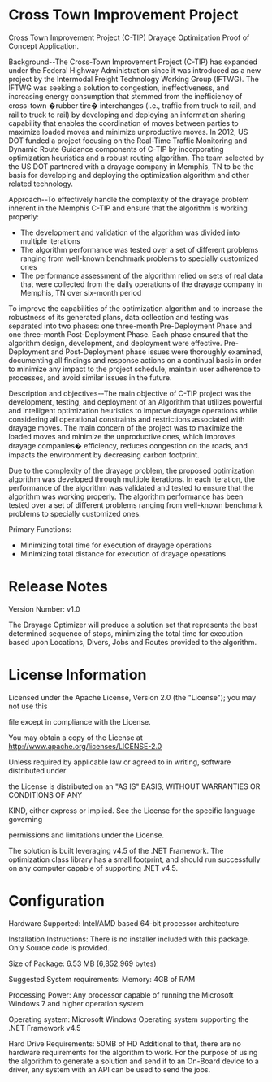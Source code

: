 # Cross Town Improvement Project 
Cross Town Improvement Project (C-TIP) Drayage Optimization Proof of Concept Application.

Background--The Cross-Town Improvement Project (C-TIP) has expanded under the Federal Highway Administration since it was introduced as a new project by the Intermodal Freight Technology Working Group (IFTWG). The IFTWG was seeking a solution to congestion, ineffectiveness, and increasing energy consumption that stemmed from the inefficiency of cross-town �rubber tire� interchanges (i.e., traffic from truck to rail, and rail to truck to rail) by developing and deploying an information sharing capability that enables the coordination of moves between parties to maximize loaded moves and minimize unproductive moves. In 2012, US DOT funded a project focusing on the Real-Time Traffic Monitoring and Dynamic Route Guidance components of C-TIP by incorporating optimization heuristics and a robust routing algorithm. The team selected by the US DOT partnered with a drayage company in Memphis, TN to be the basis for developing and deploying the optimization algorithm and other related technology.

Approach--To effectively handle the complexity of the drayage problem inherent in the Memphis C-TIP and ensure that the algorithm is working properly:

- The development and validation of the algorithm was divided into multiple iterations
- The algorithm performance was tested over a set of different problems ranging from well-known benchmark problems to specially customized ones 
- The performance assessment of the algorithm relied on sets of real data that were collected from the daily operations of the drayage company in Memphis, TN over six-month period 

To improve the capabilities of the optimization algorithm and to increase the robustness of its generated plans, data collection and testing was separated into two phases: one three-month Pre-Deployment Phase and one three-month Post-Deployment Phase. Each phase ensured that the algorithm design, development, and deployment were effective. Pre-Deployment and Post-Deployment phase issues were thoroughly examined, documenting all findings and response actions on a continual basis in order to minimize any impact to the project schedule, maintain user adherence to processes, and avoid similar issues in the future.

Description and objectives--The main objective of C-TIP project was the development, testing, and deployment of an Algorithm that utilizes powerful and intelligent optimization heuristics to improve drayage operations while considering all operational constraints and restrictions associated with drayage moves. The main concern of the project was to maximize the loaded moves and minimize the unproductive ones, which improves drayage companies� efficiency, reduces congestion on the roads, and impacts the environment by decreasing carbon footprint.

Due to the complexity of the drayage problem, the proposed optimization algorithm was developed through multiple iterations. In each iteration, the performance of the algorithm was validated and tested to ensure that the algorithm was working properly. The algorithm performance has been tested over a set of different problems ranging from well-known benchmark problems to specially customized ones. 

Primary Functions:
- Minimizing total time for execution of drayage operations
- Minimizing total distance for execution of drayage operations

# Release Notes
Version Number: 
v1.0

The Drayage Optimizer will produce a solution set that represents the best determined sequence of stops, minimizing the total time for execution based upon Locations, Divers, Jobs and Routes provided to the algorithm.

# License Information
Licensed under the Apache License, Version 2.0 (the "License"); you may not use this

file except in compliance with the License.

You may obtain a copy of the License at http://www.apache.org/licenses/LICENSE-2.0

Unless required by applicable law or agreed to in writing, software distributed under

the License is distributed on an "AS IS" BASIS, WITHOUT WARRANTIES OR CONDITIONS OF ANY

KIND, either express or implied. See the License for the specific language governing

permissions and limitations under the License.

The solution is built leveraging v4.5 of the .NET Framework.  The optimization class library has a small footprint, and should run successfully on any computer capable of supporting .NET v4.5.  

# Configuration

Hardware Supported:
Intel/AMD based 64-bit processor architecture 

Installation Instructions:
There is no installer included with this package. Only Source code is provided.

Size of Package:
6.53 MB (6,852,969 bytes)

Suggested System requirements:
Memory:
4GB of RAM

Processing Power:
Any processor capable of running the Microsoft Windows 7 and higher operation system

Operating system:
Microsoft Windows Operating system supporting the .NET Framework v4.5 

Hard Drive Requirements:
50MB of HD
Additional to that, there are no hardware requirements for the algorithm to work. For the purpose of using the algorithm to generate a solution and send it to an On-Board device to a driver, any system with an API can be used to send the jobs.

